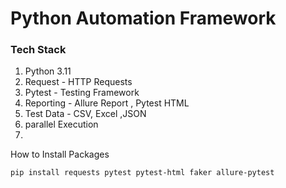 # Python Automation Framework


### Tech Stack

1. Python 3.11
2. Request - HTTP Requests
3. Pytest - Testing Framework
4. Reporting - Allure Report , Pytest HTML
5. Test Data - CSV, Excel ,JSON
6. parallel Execution
7. 
How to Install Packages

``pip install requests pytest pytest-html faker allure-pytest``






